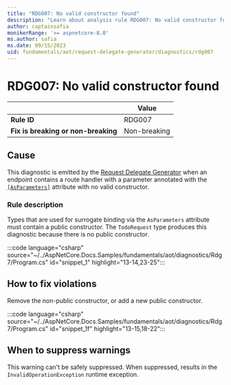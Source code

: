 ```yaml
---
title: "RDG007: No valid constructor found"
description: "Learn about analysis rule RDG007: No valid constructor found"
author: captainsafia
monikerRange: '>= aspnetcore-8.0'
ms.author: safia
ms.date: 09/15/2023
uid: fundamentals/aot/request-delegate-generator/diagnostics/rdg007
---
```

# RDG007: No valid constructor found

<!-- UPDATE 9.0 Activate after release and INCLUDE is updated

[!INCLUDE[](~/includes/not-latest-version.md)]

-->

| | Value |
|-|-|
| **Rule ID** |RDG007|
| **Fix is breaking or non-breaking** |Non-breaking|

## Cause

This diagnostic is emitted by the [Request Delegate Generator](/aspnet/core/fundamentals/aot/request-delegate-generator/rdg) when an endpoint contains a route handler with a parameter annotated with the [`[AsParameters]`](xref:Microsoft.AspNetCore.Http.AsParametersAttribute) attribute with no valid constructor.

### Rule description

Types that are used for surrogate binding via the `AsParameters` attribute must contain a public constructor. The `TodoRequest` type produces this diagnostic because there is no public constructor.

:::code language="csharp" source="~/../AspNetCore.Docs.Samples/fundamentals/aot/diagnostics/Rdg7/Program.cs" id="snippet_1" highlight="13-14,23-25":::

## How to fix violations

Remove the non-public constructor, or add a new public constructor.

:::code language="csharp" source="~/../AspNetCore.Docs.Samples/fundamentals/aot/diagnostics/Rdg7/Program.cs" id="snippet_1f" highlight="13-15,18-22":::

## When to suppress warnings

This warning can't be safely suppressed. When suppressed, results in the  `InvalidOperationException` runtime exception.
